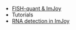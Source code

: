 <!-- docs/_sidebar.md -->

* [FISH-quant & ImJoy](/)
* Tutorials
* [RNA detection in ImJoy](/fq-imjoy "The greatest guide in the world")
